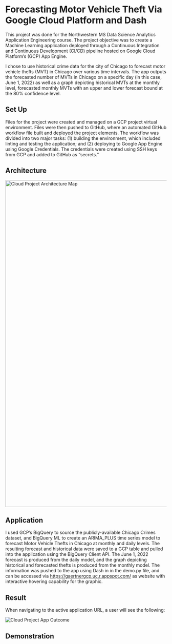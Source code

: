 # Forecasting Motor Vehicle Theft Via Google Cloud Platform and Dash

This project was done for the Northwestern MS Data Science Analytics Application Engineering course. The project objective was to create a Machine Learning application deployed through a Continuous Integration and Continuous Development (CI/CD) pipeline hosted on Google Cloud Platform’s (GCP) App Engine.

I chose to use historical crime data for the city of Chicago to forecast motor vehicle thefts (MVT) in Chicago over various time intervals. The app outputs the forecasted number of MVTs in Chicago on a specific day (in this case, June 1, 2022) as well as a graph depicting historical MVTs at the monthly level, forecasted monthly MVTs with an upper and lower forecast bound at the 80% confidence level.

## Set Up

Files for the project were created and managed on a GCP project virtual environment. Files were then pushed to GitHub, where an automated GitHub workflow file built and deployed the project elements. The workflow was divided into two major tasks: (1) building the environment, which included linting and testing the application; and (2) deploying to Google App Engine using Google Credentials. The credentials were created using SSH keys from GCP and added to GitHub as “secrets.”

## Architecture

<img width="1020" alt="Cloud Project Architecture Map" src="https://user-images.githubusercontent.com/96923975/171256238-7da986f2-1dbb-46ee-ba1e-af2b05eb2a05.png">

## Application

I used GCP’s BigQuery to source the publicly-available Chicago Crimes dataset, and BigQuery ML to create an ARIMA_PLUS time series model to forecast Motor Vehicle Thefts in Chicago at monthly and daily levels. The resulting forecast and historical data were saved to a GCP table and pulled into the application using the BigQuery Client API. The June 1, 2022 forecast is produced from the daily model, and the graph depicting historical and forecasted thefts is produced from the monthly model. The information was pushed to the app using Dash in in the demo.py file, and can be accessed via https://gaertnergcp.uc.r.appspot.com/ as website with interactive hovering capability for the graphic.

## Result

When navigating to the active application URL, a user will see the following:

![Cloud Project App Outcome](https://user-images.githubusercontent.com/96923975/171253843-8047b327-15d6-4435-89c0-cd6ecfae59fd.png)

## Demonstration
